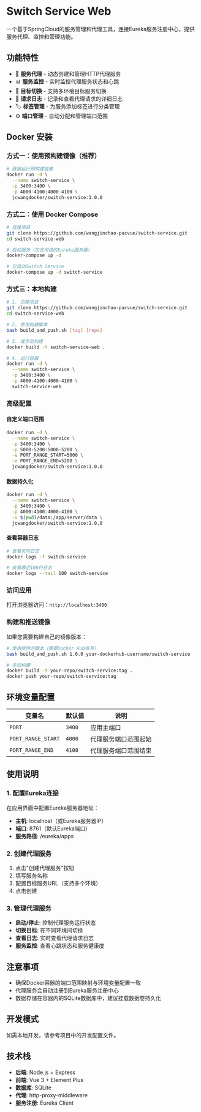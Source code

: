 # Switch Service Web

一个基于SpringCloud的服务管理和代理工具，连接Eureka服务注册中心，提供服务代理、监控和管理功能。

## 功能特性

- 🔄 **服务代理** - 动态创建和管理HTTP代理服务
- 📊 **服务监控** - 实时监控代理服务状态和心跳
- 🎯 **目标切换** - 支持多环境目标服务切换
- 📝 **请求日志** - 记录和查看代理请求的详细日志
- 🏷️ **标签管理** - 为服务添加标签进行分类管理
- ⚙️ **端口管理** - 自动分配和管理端口范围

## Docker 安装

### 方式一：使用预构建镜像（推荐）

```bash
# 直接运行预构建镜像
docker run -d \
  --name switch-service \
  -p 3400:3400 \
  -p 4000-4100:4000-4100 \
  jcwangdocker/switch-service:1.0.0
```

### 方式二：使用 Docker Compose

```bash
# 克隆项目
git clone https://github.com/wangjinchao-pacvue/switch-service.git
cd switch-service-web

# 启动服务（包含可选的Eureka服务器）
docker-compose up -d

# 仅启动Switch Service
docker-compose up -d switch-service
```

### 方式三：本地构建

```bash
# 1. 克隆项目
git clone https://github.com/wangjinchao-pacvue/switch-service.git
cd switch-service-web

# 2. 使用构建脚本
bash build_and_push.sh [tag] [repo]

# 3. 或手动构建
docker build -t switch-service-web .

# 4. 运行容器
docker run -d \
  --name switch-service \
  -p 3400:3400 \
  -p 4000-4100:4000-4100 \
  switch-service-web
```

### 高级配置

#### 自定义端口范围
```bash
docker run -d \
  --name switch-service \
  -p 3400:3400 \
  -p 5000-5200:5000-5200 \
  -e PORT_RANGE_START=5000 \
  -e PORT_RANGE_END=5200 \
  jcwangdocker/switch-service:1.0.0
```

#### 数据持久化
```bash
docker run -d \
  --name switch-service \
  -p 3400:3400 \
  -p 4000-4100:4000-4100 \
  -v $(pwd)/data:/app/server/data \
  jcwangdocker/switch-service:1.0.0
```

#### 查看容器日志
```bash
# 查看实时日志
docker logs -f switch-service

# 查看最近100行日志
docker logs --tail 100 switch-service
```

### 访问应用

打开浏览器访问：`http://localhost:3400`

### 构建和推送镜像

如果您需要构建自己的镜像版本：

```bash
# 使用提供的脚本（需要Docker Hub账号）
bash build_and_push.sh 1.0.0 your-dockerhub-username/switch-service

# 手动构建
docker build -t your-repo/switch-service:tag .
docker push your-repo/switch-service:tag
```

## 环境变量配置

| 变量名 | 默认值 | 说明 |
|--------|--------|------|
| `PORT` | `3400` | 应用主端口 |
| `PORT_RANGE_START` | `4000` | 代理服务端口范围起始 |
| `PORT_RANGE_END` | `4100` | 代理服务端口范围结束 |

## 使用说明

### 1. 配置Eureka连接

在应用界面中配置Eureka服务器地址：
- **主机**: localhost（或Eureka服务器IP）
- **端口**: 8761（默认Eureka端口）
- **服务路径**: /eureka/apps

### 2. 创建代理服务

1. 点击"创建代理服务"按钮
2. 填写服务名称
3. 配置目标服务URL（支持多个环境）
4. 点击创建

### 3. 管理代理服务

- **启动/停止**: 控制代理服务运行状态
- **切换目标**: 在不同环境间切换
- **查看日志**: 实时查看代理请求日志
- **服务监控**: 查看心跳状态和服务健康度

## 注意事项

- 确保Docker容器的端口范围映射与环境变量配置一致
- 代理服务会自动注册到Eureka服务注册中心
- 数据存储在容器内的SQLite数据库中，建议挂载数据卷持久化

## 开发模式

如需本地开发，请参考项目中的开发配置文件。

## 技术栈

- **后端**: Node.js + Express
- **前端**: Vue 3 + Element Plus
- **数据库**: SQLite
- **代理**: http-proxy-middleware
- **服务注册**: Eureka Client 